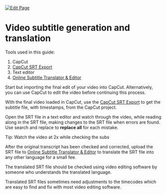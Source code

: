 <a href="https://github.com/Zechub/zechub/edit/main/site/ZFAV_Club/Guides_for_Creators/Video_Subtitle_Generation_with_Translation.md" target="_blank">
  <img src="https://img.shields.io/badge/Edit-blue" alt="Edit Page"/>
</a>

# Video subtitle generation and translation

Tools used in this guide:

1. CapCut
2. [CapCut SRT Export](https://www.biyaoyun.com/capcutsrt)
3. Text editor
4. [Online Subtitle Translator & Editor](https://www.syedgakbar.com/projects/dst)

Start but importing the final edit of your video into CapCut. Alternatively, you can use CapCut to edit the video before continuing this process.

With the final video loaded in CapCut, use the [CapCut SRT Export](https://www.biyaoyun.com/capcutsrt) to get the subtitle file, with timestamps, from the CapCut project.

Open the SRT file in a text editor and watch through the video, while reading along in the SRT file, making changes to the SRT file when errors are found. Use search and replace to **replace all** for each mistake.

Tip: Watch the video at 2x while checking the subs

After the original transcript has been checked and corrected, upload the SRT file to [Online Subtitle Translator & Editor](https://www.syedgakbar.com/projects/dst) to translate the SRT file into any other language for a small fee.

The translated SRT file should be checked using video editing software by someone who understands the translated language.

Translated SRT files sometimes need adjustments to the timecodes which are easy to find and fix with most video editing software.
